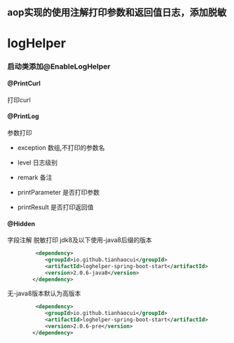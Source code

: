 ## aop实现的使用注解打印参数和返回值日志，添加脱敏




# logHelper


### 启动类添加@EnableLogHelper

#### @PrintCurl   
 打印curl

 
 #### @PrintLog    
 参数打印
  * exception  数组,不打印的参数名

* level      日志级别

* remark     备注

* printParameter 是否打印参数

* printResult    是否打印返回值
#### @Hidden
字段注解 脱敏打印
jdk8及以下使用-java8后缀的版本
```xml
         <dependency>
            <groupId>io.github.tianhaocui</groupId>
            <artifactId>loghelper-spring-boot-start</artifactId>
            <version>2.0.6-java8</version>
        </dependency>
```
无-java8版本默认为高版本
```xml
         <dependency>
            <groupId>io.github.tianhaocui</groupId>
            <artifactId>loghelper-spring-boot-start</artifactId>
            <version>2.0.6-pre</version>
        </dependency>
```
